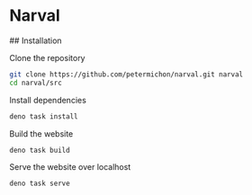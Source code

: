 # Narval

## Installation

Clone the repository

```bash
git clone https://github.com/petermichon/narval.git narval
cd narval/src
```

Install dependencies

```bash
deno task install
```

Build the website

```bash
deno task build
```

Serve the website over localhost

```bash
deno task serve
```
